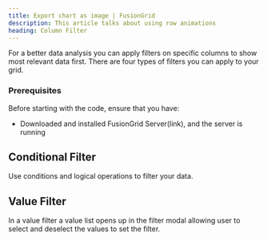 ```yaml
---
title: Export chart as image | FusionGrid
description: This article talks about using row animations
heading: Column Filter
---
```


For a better data analysis you can apply filters on specific columns to show most relevant data first. There are four types of filters you can apply to your grid.

### Prerequisites

Before starting with the code, ensure that you have:

- Downloaded and installed FusionGrid Server(link), and the server is running

## Conditional Filter
Use conditions and logical operations to filter your data. 

## Value Filter 
In a value filter a value list opens up in the filter modal allowing user to select and deselect the values to set the filter.
